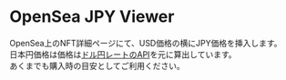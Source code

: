 # OpenSea JPY Viewer
OpenSea上のNFT詳細ページにて、USD価格の横にJPY価格を挿入します。  
日本円価格は価格は[ドル円レートのAPI](https://api.exchangerate-api.com/v4/latest/USD)を元に算出しています。  
あくまでも購入時の目安としてご利用ください。
